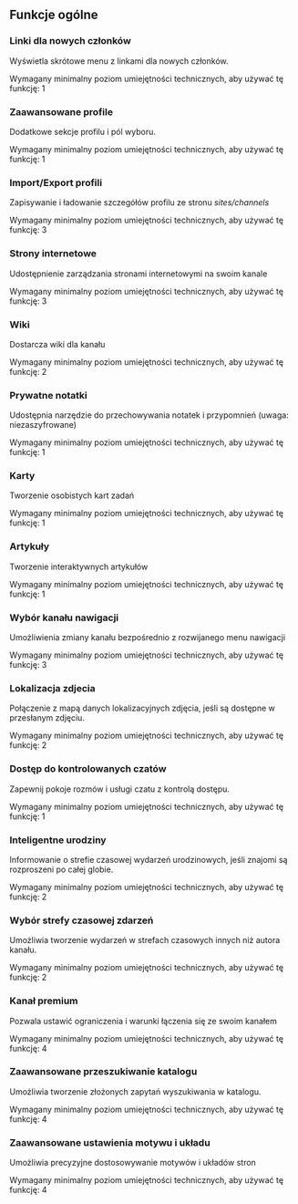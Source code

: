 ## Funkcje ogólne

### Linki dla nowych członków

Wyświetla skrótowe menu z linkami dla nowych członków.
<!-- TODO: full description for New Member Links -->

Wymagany minimalny poziom umiejętności technicznych, aby używać tę funkcję: 1


### Zaawansowane profile

Dodatkowe sekcje profilu i pól wyboru.
<!-- TODO: full description for Advanced Profiles -->

Wymagany minimalny poziom umiejętności technicznych, aby używać tę funkcję: 1


### Import/Export profili

Zapisywanie i ładowanie szczegółów profilu ze stronu *sites/channels*
<!-- TODO: full description for Profile Import/Export -->

Wymagany minimalny poziom umiejętności technicznych, aby używać tę funkcję: 3


### Strony internetowe

Udostępnienie zarządzania stronami internetowymi na swoim kanale
<!-- TODO: full description for Web Pages -->

Wymagany minimalny poziom umiejętności technicznych, aby używać tę funkcję: 3


### Wiki

Dostarcza wiki dla kanału
<!-- TODO: full description for Wiki -->

Wymagany minimalny poziom umiejętności technicznych, aby używać tę funkcję: 2


### Prywatne notatki

Udostępnia narzędzie do przechowywania notatek i przypomnień (uwaga: niezaszyfrowane)
<!-- TODO: full description for Private Notes -->

Wymagany minimalny poziom umiejętności technicznych, aby używać tę funkcję: 1


### Karty

Tworzenie osobistych kart zadań
<!-- TODO: full description for Cards -->

Wymagany minimalny poziom umiejętności technicznych, aby używać tę funkcję: 1


### Artykuły

Tworzenie interaktywnych artykułów
<!-- TODO: full description for Articles -->

Wymagany minimalny poziom umiejętności technicznych, aby używać tę funkcję: 1


### Wybór kanału nawigacji

Umożliwienia zmiany kanału bezpośrednio z rozwijanego menu nawigacji
<!-- TODO: full description for Navigation Channel Select -->

Wymagany minimalny poziom umiejętności technicznych, aby używać tę funkcję: 3


### Lokalizacja zdjecia

Połączenie z mapą danych lokalizacyjnych zdjęcia, jeśli są dostępne w przesłanym zdjęciu.
<!-- TODO: full description for Photo Location -->

Wymagany minimalny poziom umiejętności technicznych, aby używać tę funkcję: 2


### Dostęp do kontrolowanych czatów

Zapewnij pokoje rozmów i usługi czatu z kontrolą dostępu.
<!-- TODO: full description for Access Controlled Chatrooms -->

Wymagany minimalny poziom umiejętności technicznych, aby używać tę funkcję: 1


### Inteligentne urodziny

Informowanie o strefie czasowej wydarzeń urodzinowych, jeśli znajomi są rozproszeni po całej globie.
<!-- TODO: full description for Smart Birthdays -->

Wymagany minimalny poziom umiejętności technicznych, aby używać tę funkcję: 2


### Wybór strefy czasowej zdarzeń

Umożliwia tworzenie wydarzeń w strefach czasowych innych niż autora kanału.
<!-- TODO: full description for Event Timezone Selection -->

Wymagany minimalny poziom umiejętności technicznych, aby używać tę funkcję: 2


### Kanał premium

Pozwala ustawić ograniczenia i warunki łączenia się ze swoim kanałem
<!-- TODO: full description for Premium Channel -->

Wymagany minimalny poziom umiejętności technicznych, aby używać tę funkcję: 4


### Zaawansowane przeszukiwanie katalogu

Umożliwia tworzenie złożonych zapytań wyszukiwania w katalogu.
<!-- TODO: full description for Advanced Directory Search -->

Wymagany minimalny poziom umiejętności technicznych, aby używać tę funkcję: 4


### Zaawansowane ustawienia motywu i układu

Umożliwia precyzyjne dostosowywanie motywów i układów stron
<!-- TODO: full description for Advanced Theme and Layout Settings -->

Wymagany minimalny poziom umiejętności technicznych, aby używać tę funkcję: 4
